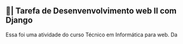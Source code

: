 ## 📑| Tarefa de Desenvenvolvimento web II com Django

  Essa foi uma atividade do curso Técnico em Informática para web. Da
 
